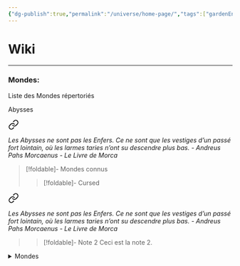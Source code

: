 ```yaml
---
{"dg-publish":true,"permalink":"/universe/home-page/","tags":["gardenEntry"]}
---
```


# Wiki
---
### Mondes:
Liste des Mondes répertoriés 





Abysses

<div class="transclusion internal-embed is-loaded"><a class="markdown-embed-link" href="/ressources/andreus-pahs-morcaenus-extraits/#z7147p" aria-label="Open link"><svg xmlns="http://www.w3.org/2000/svg" width="24" height="24" viewBox="0 0 24 24" fill="none" stroke="currentColor" stroke-width="2" stroke-linecap="round" stroke-linejoin="round" class="svg-icon lucide-link"><path d="M10 13a5 5 0 0 0 7.54.54l3-3a5 5 0 0 0-7.07-7.07l-1.72 1.71"></path><path d="M14 11a5 5 0 0 0-7.54-.54l-3 3a5 5 0 0 0 7.07 7.07l1.71-1.71"></path></svg></a><div class="markdown-embed">



*Les Abysses ne sont pas les Enfers. Ce ne sont que les vestiges d’un passé fort lointain, où les larmes taries n’ont su descendre plus bas.*
*- Andreus Pahs Morcaenus - Le Livre de Morca* 

</div></div>



> [!foldable]- Mondes connus
> 
>> [!foldable]- Cursed
>> 
<div class="transclusion internal-embed is-loaded"><a class="markdown-embed-link" href="/ressources/andreus-pahs-morcaenus-extraits/#z7147p" aria-label="Open link"><svg xmlns="http://www.w3.org/2000/svg" width="24" height="24" viewBox="0 0 24 24" fill="none" stroke="currentColor" stroke-width="2" stroke-linecap="round" stroke-linejoin="round" class="svg-icon lucide-link"><path d="M10 13a5 5 0 0 0 7.54.54l3-3a5 5 0 0 0-7.07-7.07l-1.72 1.71"></path><path d="M14 11a5 5 0 0 0-7.54-.54l-3 3a5 5 0 0 0 7.07 7.07l1.71-1.71"></path></svg></a><div class="markdown-embed">



*Les Abysses ne sont pas les Enfers. Ce ne sont que les vestiges d’un passé fort lointain, où les larmes taries n’ont su descendre plus bas.*
*- Andreus Pahs Morcaenus - Le Livre de Morca* 

</div></div>

>
>> [!foldable]- Note 2
>> Ceci est la note 2.

<details class="callout foldable" data-callout="foldable">
  <summary class="callout-title">Mondes</summary>
  <div class="callout-content">
<div class="transclusion internal-embed is-loaded">
  <a class="markdown-embed-link" href="/ressources/abysses/#z7147p" aria-label="Open link">
    <svg xmlns="http://www.w3.org/2000/svg" width="18" height="18" viewBox="0 0 24 24" fill="none"
      stroke="currentColor" stroke-width="2" stroke-linecap="round" stroke-linejoin="round"
      class="svg-icon lucide-link">
      <path d="M10 13a5 5 0 0 0 7.54.54l3-3a5 5 0 0 0-7.07-7.07l-1.72 1.71"></path>
      <path d="M14 11a5 5 0 0 0-7.54-.54l-3 3a5 5 0 0 0 7.07 7.07l1.71-1.71"></path>
    </svg>
  </a>
  <div class="markdown-embed">
    <blockquote>
      <p><em>Les Abysses ne sont pas les Enfers. Ce ne sont que les vestiges d’un passé fort lointain, où les larmes taries n’ont su descendre plus bas.</em></p>
      <p><em>– Andreus Pahs Morcaenus – Le Livre de Morca</em></p>
    </blockquote>
  </div>
</div>
  </div>
</details>
